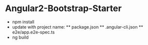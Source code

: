 # Angular2-Bootstrap-Starter
* npm install
* update with project name:
** package.json
** .angular-cli.json
** e2e/app.e2e-spec.ts
* ng build
